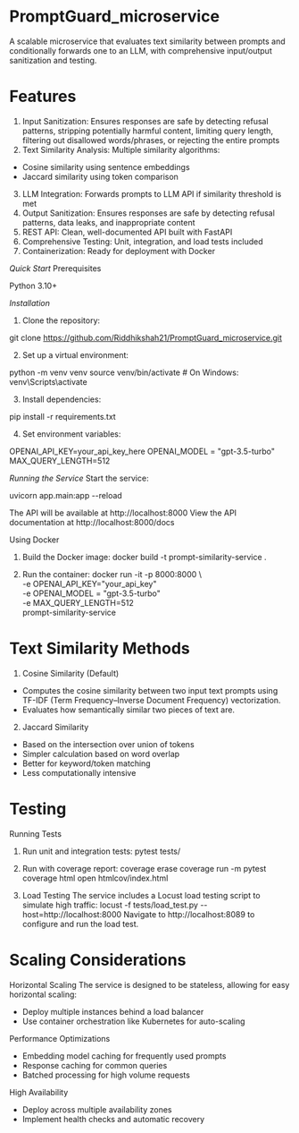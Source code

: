 # PromptGuard_microservice
A scalable microservice that evaluates text similarity between prompts and conditionally forwards one to an LLM, with comprehensive input/output sanitization and testing.

# Features

1. Input Sanitization: Ensures responses are safe by detecting refusal patterns, stripping potentially harmful content, limiting query  length, filtering out disallowed words/phrases, or rejecting the entire prompts
2. Text Similarity Analysis: Multiple similarity algorithms:
- Cosine similarity using sentence embeddings
- Jaccard similarity using token comparison
3. LLM Integration: Forwards prompts to LLM API if similarity threshold is met
4. Output Sanitization: Ensures responses are safe by detecting refusal patterns, data leaks, and inappropriate content
5. REST API: Clean, well-documented API built with FastAPI
6. Comprehensive Testing: Unit, integration, and load tests included
7. Containerization: Ready for deployment with Docker

*Quick Start*
Prerequisites

Python 3.10+

*Installation*
1. Clone the repository:

git clone https://github.com/Riddhikshah21/PromptGuard_microservice.git

2. Set up a virtual environment:

python -m venv venv
source venv/bin/activate  # On Windows: venv\Scripts\activate

3. Install dependencies:

pip install -r requirements.txt

4. Set environment variables:

OPENAI_API_KEY=your_api_key_here
OPENAI_MODEL = "gpt-3.5-turbo"
MAX_QUERY_LENGTH=512

*Running the Service*
Start the service: 

uvicorn app.main:app --reload 

The API will be available at http://localhost:8000
View the API documentation at http://localhost:8000/docs

Using Docker

1. Build the Docker image:
docker build -t prompt-similarity-service .

2. Run the container:
 docker run -it -p 8000:8000 \                  
  -e OPENAI_API_KEY="your_api_key" \
  -e OPENAI_MODEL = "gpt-3.5-turbo" \
  -e MAX_QUERY_LENGTH=512 \
  prompt-similarity-service  

# Text Similarity Methods

1. Cosine Similarity (Default)
- Computes the cosine similarity between two input text prompts using TF-IDF (Term Frequency–Inverse Document Frequency) vectorization. 
- Evaluates how semantically similar two pieces of text are.

2. Jaccard Similarity
- Based on the intersection over union of tokens
- Simpler calculation based on word overlap
- Better for keyword/token matching
- Less computationally intensive

# Testing

Running Tests

1. Run unit and integration tests:
pytest tests/

2. Run with coverage report:
coverage erase
coverage run -m pytest
coverage html
open htmlcov/index.html

3. Load Testing
The service includes a Locust load testing script to simulate high traffic:
locust -f tests/load_test.py --host=http://localhost:8000
Navigate to http://localhost:8089 to configure and run the load test.


# Scaling Considerations

Horizontal Scaling
The service is designed to be stateless, allowing for easy horizontal scaling:
- Deploy multiple instances behind a load balancer
- Use container orchestration like Kubernetes for auto-scaling

Performance Optimizations
- Embedding model caching for frequently used prompts
- Response caching for common queries
- Batched processing for high volume requests

High Availability
- Deploy across multiple availability zones
- Implement health checks and automatic recovery